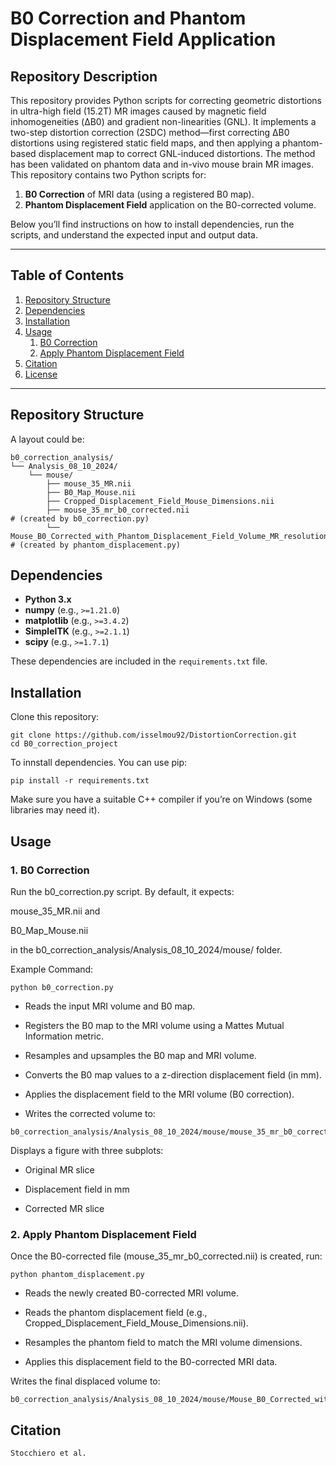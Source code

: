 # B0 Correction and Phantom Displacement Field Application
## Repository Description

This repository provides Python scripts for correcting geometric distortions in ultra-high field (15.2T) MR images caused by magnetic field inhomogeneities (ΔB0) and gradient non-linearities (GNL). It implements a two-step distortion correction (2SDC) method—first correcting ΔB0 distortions using registered static field maps, and then applying a phantom-based displacement map to correct GNL-induced distortions. The method has been validated on phantom data and in-vivo mouse brain MR images.
This repository contains two Python scripts for:
1. **B0 Correction** of MRI data (using a registered B0 map).
2. **Phantom Displacement Field** application on the B0-corrected volume.

Below you’ll find instructions on how to install dependencies, run the scripts, and understand the expected input and output data.

---

## Table of Contents
1. [Repository Structure](#repository-structure)
2. [Dependencies](#dependencies)
3. [Installation](#installation)
4. [Usage](#usage)
   1. [B0 Correction](#1-b0-correction)
   2. [Apply Phantom Displacement Field](#2-apply-phantom-displacement)
5. [Citation](#citation)
6. [License](#license)

---

## Repository Structure

A layout could be:

```console
b0_correction_analysis/
└── Analysis_08_10_2024/
    └── mouse/
        ├── mouse_35_MR.nii
        ├── B0_Map_Mouse.nii
        ├── Cropped_Displacement_Field_Mouse_Dimensions.nii
        ├── mouse_35_mr_b0_corrected.nii                                # (created by b0_correction.py)
        └── Mouse_B0_Corrected_with_Phantom_Displacement_Field_Volume_MR_resolution.nii   # (created by phantom_displacement.py)
```

## Dependencies
- **Python 3.x**  
- **numpy** (e.g., `>=1.21.0`)
- **matplotlib** (e.g., `>=3.4.2`)
- **SimpleITK** (e.g., `>=2.1.1`)
- **scipy** (e.g., `>=1.7.1`)

These dependencies are included in the `requirements.txt` file.

## Installation

Clone this repository:

```console
git clone https://github.com/isselmou92/DistortionCorrection.git
cd B0_correction_project
```
To innstall dependencies. You can use pip:

```console
pip install -r requirements.txt
```
Make sure you have a suitable C++ compiler if you’re on Windows (some libraries may need it).

## Usage
### 1. B0 Correction
Run the b0_correction.py script. By default, it expects:

mouse_35_MR.nii and

B0_Map_Mouse.nii

in the b0_correction_analysis/Analysis_08_10_2024/mouse/ folder.

Example Command:

```console
python b0_correction.py
```
- Reads the input MRI volume and B0 map.

- Registers the B0 map to the MRI volume using a Mattes Mutual Information metric.

- Resamples and upsamples the B0 map and MRI volume.

- Converts the B0 map values to a z-direction displacement field (in mm).

- Applies the displacement field to the MRI volume (B0 correction).

- Writes the corrected volume to:

```console
b0_correction_analysis/Analysis_08_10_2024/mouse/mouse_35_mr_b0_corrected.nii
```

Displays a figure with three subplots:

- Original MR slice

- Displacement field in mm

- Corrected MR slice

### 2. Apply Phantom Displacement Field
Once the B0-corrected file (mouse_35_mr_b0_corrected.nii) is created, run:

```console
python phantom_displacement.py
```
- Reads the newly created B0-corrected MRI volume.

- Reads the phantom displacement field (e.g., Cropped_Displacement_Field_Mouse_Dimensions.nii).

- Resamples the phantom field to match the MRI volume dimensions.

- Applies this displacement field to the B0-corrected MRI data.

Writes the final displaced volume to:

```console
b0_correction_analysis/Analysis_08_10_2024/mouse/Mouse_B0_Corrected_with_Phantom_Displacement_Field_Volume_MR_resolution.nii
```
## Citation
```console
Stocchiero et al.
```
